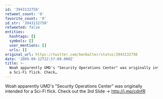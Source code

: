 ```yaml
---
id: '3943132750'
retweet_count: '0'
favorite_count: '0'
id_str: '3943132750'
retweeted: false
entities:
  hashtags: []
  symbols: []
  user_mentions: []
  urls: []
original_url: https://twitter.com/benbalter/status/3943132750
date: '2009-09-12T22:57:08.000Z'
title: >-
  Woah apparently UMD's "Security Operations Center" was originally intended for
  a Sci-Fi flick. Check…
---
```


Woah apparently UMD's "Security Operations Center" was originally intended for a Sci-Fi flick. Check out the 3rd Slide -&gt; http://j.mp/cdnfR